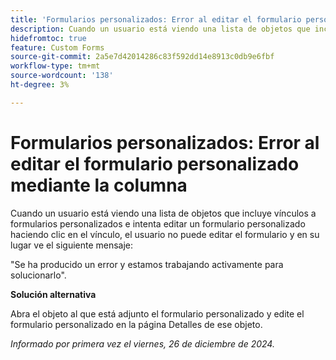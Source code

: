 ```yaml
---
title: 'Formularios personalizados: Error al editar el formulario personalizado mediante la columna'
description: Cuando un usuario está viendo una lista de objetos que incluye vínculos a formularios personalizados e intenta editar un formulario personalizado haciendo clic en el vínculo, el usuario no puede editar el formulario y ve un mensaje de error. Hay una solución disponible
hidefromtoc: true
feature: Custom Forms
source-git-commit: 2a5e7d42014286c83f592dd14e8913c0db9e6fbf
workflow-type: tm+mt
source-wordcount: '138'
ht-degree: 3%

---
```



# Formularios personalizados: Error al editar el formulario personalizado mediante la columna

Cuando un usuario está viendo una lista de objetos que incluye vínculos a formularios personalizados e intenta editar un formulario personalizado haciendo clic en el vínculo, el usuario no puede editar el formulario y en su lugar ve el siguiente mensaje:

&quot;Se ha producido un error y estamos trabajando activamente para solucionarlo&quot;.

**Solución alternativa**

Abra el objeto al que está adjunto el formulario personalizado y edite el formulario personalizado en la página Detalles de ese objeto.

_Informado por primera vez el viernes, 26 de diciembre de 2024._
